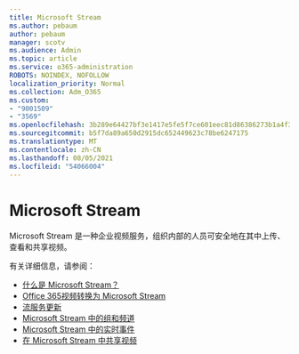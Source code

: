 ```yaml
---
title: Microsoft Stream
ms.author: pebaum
author: pebaum
manager: scotv
ms.audience: Admin
ms.topic: article
ms.service: o365-administration
ROBOTS: NOINDEX, NOFOLLOW
localization_priority: Normal
ms.collection: Adm_O365
ms.custom:
- "9001509"
- "3569"
ms.openlocfilehash: 3b289e64427bf3e1417e5fe5f7ce601eec81d86386273b1a4f3d3c8723f5876f
ms.sourcegitcommit: b5f7da89a650d2915dc652449623c78be6247175
ms.translationtype: MT
ms.contentlocale: zh-CN
ms.lasthandoff: 08/05/2021
ms.locfileid: "54066004"
---
```

# <a name="microsoft-stream"></a>Microsoft Stream

Microsoft Stream 是一种企业视频服务，组织内部的人员可安全地在其中上传、查看和共享视频。 

有关详细信息，请参阅：

- [什么是 Microsoft Stream？](https://docs.microsoft.com/stream/overview)
- [Office 365视频转换为 Microsoft Stream](https://docs.microsoft.com/stream/migrate-from-office-365)
- [流服务更新](https://techcommunity.microsoft.com/t5/microsoft-stream-service-updates/bd-p/StreamAnnouncements)
- [Microsoft Stream 中的组和频道](https://docs.microsoft.com/stream/groups-channels-organization)
- [Microsoft Stream 中的实时事件](https://docs.microsoft.com/stream/live-event-overview)
- [在 Microsoft Stream 中共享视频](https://docs.microsoft.com/stream/portal-share-video)

